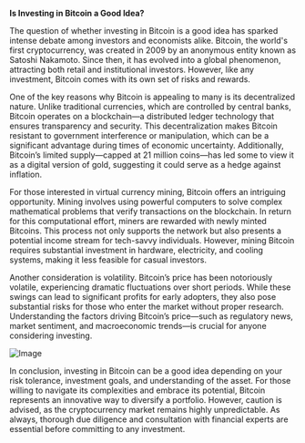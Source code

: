 **Is Investing in Bitcoin a Good Idea?**

The question of whether investing in Bitcoin is a good idea has sparked intense debate among investors and economists alike. Bitcoin, the world's first cryptocurrency, was created in 2009 by an anonymous entity known as Satoshi Nakamoto. Since then, it has evolved into a global phenomenon, attracting both retail and institutional investors. However, like any investment, Bitcoin comes with its own set of risks and rewards.

One of the key reasons why Bitcoin is appealing to many is its decentralized nature. Unlike traditional currencies, which are controlled by central banks, Bitcoin operates on a blockchain—a distributed ledger technology that ensures transparency and security. This decentralization makes Bitcoin resistant to government interference or manipulation, which can be a significant advantage during times of economic uncertainty. Additionally, Bitcoin’s limited supply—capped at 21 million coins—has led some to view it as a digital version of gold, suggesting it could serve as a hedge against inflation.

For those interested in virtual currency mining, Bitcoin offers an intriguing opportunity. Mining involves using powerful computers to solve complex mathematical problems that verify transactions on the blockchain. In return for this computational effort, miners are rewarded with newly minted Bitcoins. This process not only supports the network but also presents a potential income stream for tech-savvy individuals. However, mining Bitcoin requires substantial investment in hardware, electricity, and cooling systems, making it less feasible for casual investors.

Another consideration is volatility. Bitcoin’s price has been notoriously volatile, experiencing dramatic fluctuations over short periods. While these swings can lead to significant profits for early adopters, they also pose substantial risks for those who enter the market without proper research. Understanding the factors driving Bitcoin’s price—such as regulatory news, market sentiment, and macroeconomic trends—is crucial for anyone considering investing.

![Image](https://github.com/user-attachments/assets/31692037-0104-4703-abd1-696b6a7dd41b)

In conclusion, investing in Bitcoin can be a good idea depending on your risk tolerance, investment goals, and understanding of the asset. For those willing to navigate its complexities and embrace its potential, Bitcoin represents an innovative way to diversify a portfolio. However, caution is advised, as the cryptocurrency market remains highly unpredictable. As always, thorough due diligence and consultation with financial experts are essential before committing to any investment.